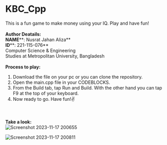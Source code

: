 # KBC_Cpp

This is a fun game to make money using your IQ. Play and have fun!
<br>
<br>
**Author Deatails:** <br>
**NAME****: Nusrat Jahan Aliza**<br>
**ID****: 221-115-076**<br>
Computer Science & Engineering<br>
Studies at Metropolitan University, Bangladesh<br>
<br>
**Process to play:**
<br>
1. Download the file on your pc or you can clone the repository.
2. Open the main.cpp file in your CODEBLOCKS.
3. From the Build tab, tap Run and Build. With the other hand you can tap F9 at the top of your keyboard.
4. Now ready to go. Have fun!✌️

<br><br>
**Take a look:**
<br>
![Screenshot 2023-11-17 200655](https://github.com/Aliza076/KBC_CPP/assets/151188221/c1912ee2-bf13-4113-afb7-6dd24c798b8d)

![Screenshot 2023-11-17 200811](https://github.com/Aliza076/KBC_CPP/assets/151188221/e2fbb488-aa1f-4172-990d-7843d5f5b80e)
